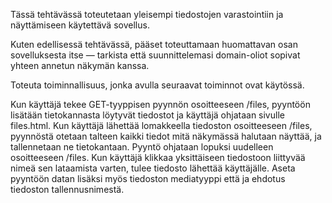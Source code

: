 Tässä tehtävässä toteutetaan yleisempi tiedostojen varastointiin ja näyttämiseen käytettävä sovellus.

Kuten edellisessä tehtävässä, pääset toteuttamaan huomattavan osan sovelluksesta itse — tarkista että suunnittelemasi domain-oliot sopivat yhteen annetun 
näkymän kanssa.

Toteuta toiminnallisuus, jonka avulla seuraavat toiminnot ovat käytössä.

Kun käyttäjä tekee GET-tyyppisen pyynnön osoitteeseen /files, pyyntöön lisätään tietokannasta löytyvät tiedostot ja käyttäjä ohjataan sivulle files.html.
Kun käyttäjä lähettää lomakkeella tiedoston osoitteeseen /files, pyynnöstä otetaan talteen kaikki tiedot mitä näkymässä halutaan näyttää, ja tallennetaan 
ne tietokantaan. Pyyntö ohjataan lopuksi uudelleen osoitteeseen /files.
Kun käyttäjä klikkaa yksittäiseen tiedostoon liittyvää nimeä sen lataamista varten, tulee tiedosto lähettää käyttäjälle. Aseta pyyntöön datan lisäksi myös 
tiedoston mediatyyppi että ja ehdotus tiedoston tallennusnimestä.
